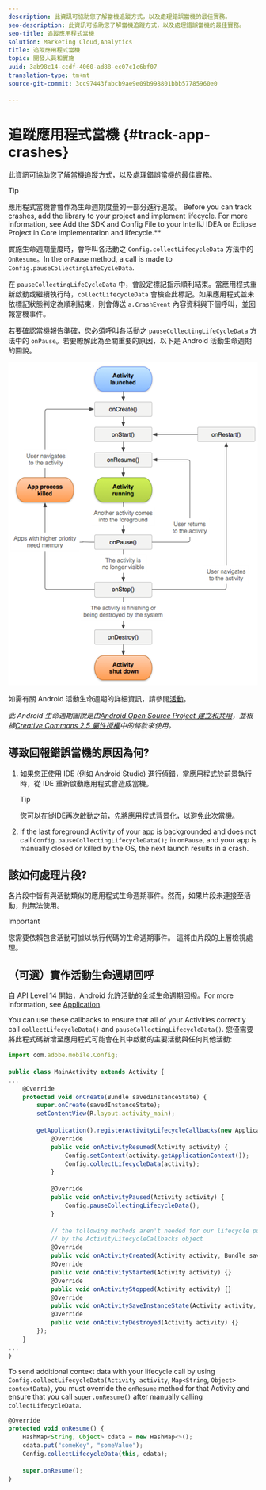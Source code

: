 ```yaml
---
description: 此資訊可協助您了解當機追蹤方式，以及處理錯誤當機的最佳實務。
seo-description: 此資訊可協助您了解當機追蹤方式，以及處理錯誤當機的最佳實務。
seo-title: 追蹤應用程式當機
solution: Marketing Cloud,Analytics
title: 追蹤應用程式當機
topic: 開發人員和實施
uuid: 3ab98c14-ccdf-4060-ad88-ec07c1c6bf07
translation-type: tm+mt
source-git-commit: 3cc97443fabcb9ae9e09b998801bbb57785960e0

---
```



# 追蹤應用程式當機 {#track-app-crashes}

此資訊可協助您了解當機追蹤方式，以及處理錯誤當機的最佳實務。

>[!TIP]
>
>應用程式當機會會作為生命週期度量的一部分進行追蹤。 Before you can track crashes, add the library to your project and implement lifecycle. For more information, see Add the SDK and Config File to your IntelliJ IDEA or Eclipse Project in Core implementation and lifecycle.**[](/help/android/getting-started/dev-qs.md)

實施生命週期量度時，會呼叫各活動之 `Config.collectLifecycleData` 方法中的 `OnResume`。In the `onPause` method, a call is made to `Config.pauseCollectingLifeCycleData`.

在 `pauseCollectingLifeCycleData` 中，會設定標記指示順利結束。當應用程式重新啟動或繼續執行時，`collectLifecycleData` 會檢查此標記。如果應用程式並未依標記狀態判定為順利結束，則會傳送 `a.CrashEvent` 內容資料與下個呼叫，並回報當機事件。

若要確認當機報告準確，您必須呼叫各活動之 `pauseCollectingLifeCycleData` 方法中的 `onPause`。若要瞭解此為至關重要的原因，以下是 Android 活動生命週期的圖說。

![](assets/android-lifecycle.png)

如需有關 Android 活動生命週期的詳細資訊，請參閱[活動](https://developer.android.com/guide/components/activities.html)。

*此 Android 生命週期圖說是由[Android Open Source Project 建立和共用](https://source.android.com/)，並根據[Creative Commons 2.5 屬性授權](https://creativecommons.org/licenses/by/2.5/)中的條款來使用。*

## 導致回報錯誤當機的原因為何?

1. 如果您正使用 IDE (例如 Android Studio) 進行偵錯，當應用程式於前景執行時，從 IDE 重新啟動應用程式會造成當機。

   >[!TIP]
   >
   >您可以在從IDE再次啟動之前，先將應用程式背景化，以避免此次當機。

1. If the last foreground Activity of your app is backgrounded and does not call `Config.pauseCollectingLifecycleData();` in `onPause`, and your app is manually closed or killed by the OS, the next launch results in a crash.

## 該如何處理片段?

各片段中皆有與活動類似的應用程式生命週期事件。然而，如果片段未連接至活動，則無法使用。

>[!IMPORTANT]
>
>您需要依賴包含活動可據以執行代碼的生命週期事件。 這將由片段的上層檢視處理。

## （可選）實作活動生命週期回呼

自 API Level 14 開始，Android 允許活動的全域生命週期回撥。For more information, see [Application](https://developer.android.com/reference/android/app/Application).

You can use these callbacks to ensure that all of your Activities correctly call `collectLifecycleData()` and `pauseCollectingLifecycleData()`. 您僅需要將此程式碼新增至應用程式可能會在其中啟動的主要活動與任何其他活動:

```js
import com.adobe.mobile.Config; 
  
public class MainActivity extends Activity { 
... 
    @Override 
    protected void onCreate(Bundle savedInstanceState) { 
        super.onCreate(savedInstanceState); 
        setContentView(R.layout.activity_main); 
  
        getApplication().registerActivityLifecycleCallbacks(new Application.ActivityLifecycleCallbacks() { 
            @Override 
            public void onActivityResumed(Activity activity) { 
                Config.setContext(activity.getApplicationContext()); 
                Config.collectLifecycleData(activity); 
            } 
  
            @Override 
            public void onActivityPaused(Activity activity) {     
                Config.pauseCollectingLifecycleData(); 
            } 
    
            // the following methods aren't needed for our lifecycle purposes, but are required to be implemented 
            // by the ActivityLifecycleCallbacks object 
            @Override 
            public void onActivityCreated(Activity activity, Bundle savedInstanceState) {} 
            @Override 
            public void onActivityStarted(Activity activity) {} 
            @Override 
            public void onActivityStopped(Activity activity) {} 
            @Override 
            public void onActivitySaveInstanceState(Activity activity, Bundle outState) {} 
            @Override 
            public void onActivityDestroyed(Activity activity) {} 
        }); 
    } 
... 
}
```

To send additional context data with your lifecycle call by using `Config.collectLifecycleData(Activity activity`, `Map<String`, `Object> contextData)`, you must override the `onResume` method for that Activity and ensure that you call `super.onResume()` after manually calling `collectLifecycleData`.

```js
@Override 
protected void onResume() { 
    HashMap<String, Object> cdata = new HashMap<>(); 
    cdata.put("someKey", "someValue"); 
    Config.collectLifecycleData(this, cdata); 
  
    super.onResume(); 
}
```

